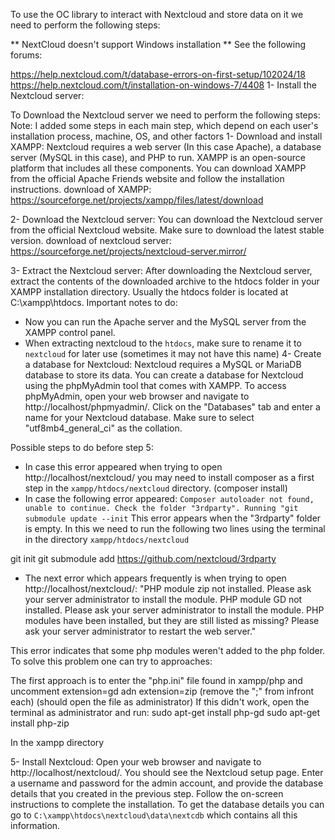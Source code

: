 To use the OC library to interact with Nextcloud and store data on it we need to perform the following steps:

** NextCloud doesn't support Windows installation **
See the following forums:

https://help.nextcloud.com/t/database-errors-on-first-setup/102024/18
https://help.nextcloud.com/t/installation-on-windows-7/4408
1- Install the Nextcloud server:

To Download the Nextcloud server we need to perform the following steps:
Note: I added some steps in each main step, which depend on each user's installation process, machine, OS, and other factors
1- Download and install XAMPP: Nextcloud requires a web server (In this case Apache), a database server (MySQL in this case), and PHP to run. XAMPP is an open-source platform that includes all these components. You can download XAMPP from the official Apache Friends website and follow the installation instructions.
download of XAMPP: https://sourceforge.net/projects/xampp/files/latest/download

2- Download the Nextcloud server: You can download the Nextcloud server from the official Nextcloud website. Make sure to download the latest stable version.
download of nextcloud server: https://sourceforge.net/projects/nextcloud-server.mirror/

3- Extract the Nextcloud server: After downloading the Nextcloud server, extract the contents of the downloaded archive to the htdocs folder in your XAMPP installation directory. Usually the htdocs folder is located at C:\xampp\htdocs.
Important notes to do:
- Now you can run the Apache server and the MySQL server from the XAMPP control panel.
- When extracting nextcloud to the `htdocs`, make sure to rename it to `nextcloud` for later use (sometimes it may not have this name)
4- Create a database for Nextcloud: Nextcloud requires a MySQL or MariaDB database to store its data. You can create a database for Nextcloud using the phpMyAdmin tool that comes with XAMPP. To access phpMyAdmin, open your web browser and navigate to http://localhost/phpmyadmin/. Click on the "Databases" tab and enter a name for your Nextcloud database. Make sure to select "utf8mb4_general_ci" as the collation.

Possible steps to do before step 5:
- In case this error appeared when trying to open http://localhost/nextcloud/ you may need to install composer as a first step in the `xampp/htdocs/nextcloud` directory. (composer install)
-  In case the following error appeared: `Composer autoloader not found, unable to continue. Check the folder "3rdparty". Running "git submodule update --init`
This error appears when the "3rdparty" folder is empty.
In this we need to run the following two lines using the terminal in the directory `xampp/htdocs/nextcloud`

git init
 git submodule add https://github.com/nextcloud/3rdparty
 
- The next error which appears frequently is when trying to open http://localhost/nextcloud/: 
"PHP module zip not installed.
Please ask your server administrator to install the module.
PHP module GD not installed.
Please ask your server administrator to install the module.
PHP modules have been installed, but they are still listed as missing?
Please ask your server administrator to restart the web server."

This error indicates that some php modules weren't added to the php folder. To solve this problem one can try to approaches:

The first approach is to enter the "php.ini" file found in xampp/php and uncomment extension=gd adn extension=zip  (remove the ";" from infront each) (should open the file as administrator)
If this didn't work, open the terminal as administrator and run:
sudo apt-get install php-gd
sudo apt-get install php-zip

In the xampp directory

5- Install Nextcloud: Open your web browser and navigate to http://localhost/nextcloud/. You should see the Nextcloud setup page. Enter a username and password for the admin account, and provide the database details that you created in the previous step. Follow the on-screen instructions to complete the installation.
To get the database details you can go to `C:\xampp\htdocs\nextcloud\data\nextcdb` which contains all this information.
